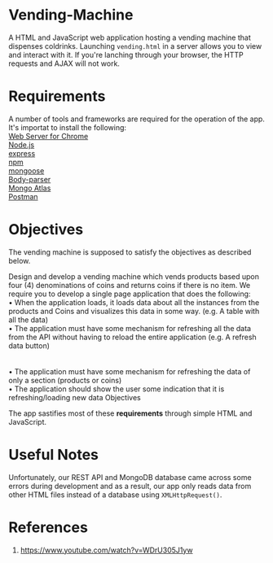 # Vending-Machine

A HTML and JavaScript web application hosting a vending machine that dispenses coldrinks. Launching `vending.html` in a server allows you to view and interact with it. If you're lanching through your browser, the HTTP requests and AJAX will not work.

# Requirements
A number of tools and frameworks are required for the operation of the app. It's importat to install the following:
<br/>
[Web Server for Chrome](https://chrome.google.com/webstore/detail/web-server-for-chrome/ofhbbkphhbklhfoeikjpcbhemlocgigb/related?hl=en)
<br/>
[Node.js](https://nodejs.org/en/download/)
<br/>
[express](https://www.npmjs.com/package/express)
<br/>
[npm](https://docs.npmjs.com/cli/v6/commands/npm-install)
<br/>
[mongoose](https://mongoosejs.com/docs/)
<br/>
[Body-parser](http://expressjs.com/en/resources/middleware/body-parser.html)
<br/>
[Mongo Atlas](https://account.mongodb.com/account/login?n=%2Fv2%2F5faaf5879f62284b8b619cba&nextHash=%23clusters)
<br/>
[Postman](https://www.postman.com/downloads/)
<br/>

# Objectives
The vending machine is supposed to satisfy the objectives as described below.

Design and develop a vending machine which vends products based upon four (4) denominations of coins and returns coins if there is no item.
We require you to develop a single page application that does the following:
<br/>
• When the application loads, it loads data about all the instances from the products and Coins and visualizes this data in some way. (e.g. A table with all the data)
<br/>
• The application must have some mechanism for refreshing all the data from the API without having to reload the entire application (e.g. A refresh data button)               
<br/>               
• The application must have some mechanism for refreshing the data of only a section (products or coins)
<br/>
• The application should show the user some indication that it is refreshing/loading new data Objectives
<br/>

The app sastifies most of these **requirements** through simple HTML and JavaScript.


# Useful Notes
Unfortunately, our REST API and MongoDB database came across some errors during development and as a result, our app only reads data from other HTML files instead of a database using `XMLHttpRequest()`.


# References
1. https://www.youtube.com/watch?v=WDrU305J1yw

